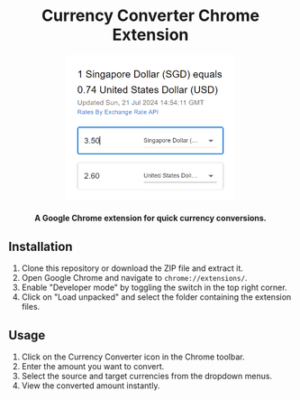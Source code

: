 <h1 align="center">Currency Converter Chrome Extension</h1>

<p align="center">
    <img src="somepic.png" width="300" align alt="Currency Converter Logo">
    <h4 align="center">A Google Chrome extension for quick currency conversions.</h4>
</p>

## Installation

1. Clone this repository or download the ZIP file and extract it.
2. Open Google Chrome and navigate to `chrome://extensions/`.
3. Enable "Developer mode" by toggling the switch in the top right corner.
4. Click on "Load unpacked" and select the folder containing the extension files.

## Usage

1. Click on the Currency Converter icon in the Chrome toolbar.
2. Enter the amount you want to convert.
3. Select the source and target currencies from the dropdown menus.
4. View the converted amount instantly.